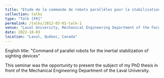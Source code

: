 ```yaml
---
title: "Etude de la commande de robots parallèles pour la stabilisation inertielle de dispositifs de visée"
collection: talks
type: "Talk [FR]"
permalink: /talks/2012-03-01-talk-1
venue: "Laval University, Mechanical Engineering Department of the Faculty of Science and Engineering"
date: 2022-10-03
location: "Laval, Québec, Canada"
---
```


English title: "Command of parallel robots for the inertial stabilization of sighting devices"

This seminar was the opportunity to present the subject of my PhD thesis in front of the Mechanical Engineering Department of the Laval University.
